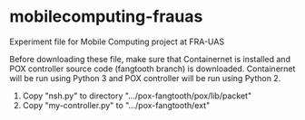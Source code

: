 # mobilecomputing-frauas
Experiment file for Mobile Computing project at FRA-UAS

Before downloading these file, make sure that Containernet is installed and POX controller source code (fangtooth branch) is downloaded. Containernet will be run using Python 3 and POX controller will be run using Python 2.
1. Copy "nsh.py" to directory ".../pox-fangtooth/pox/lib/packet"
2. Copy "my-controller.py" to ".../pox-fangtooth/ext"
